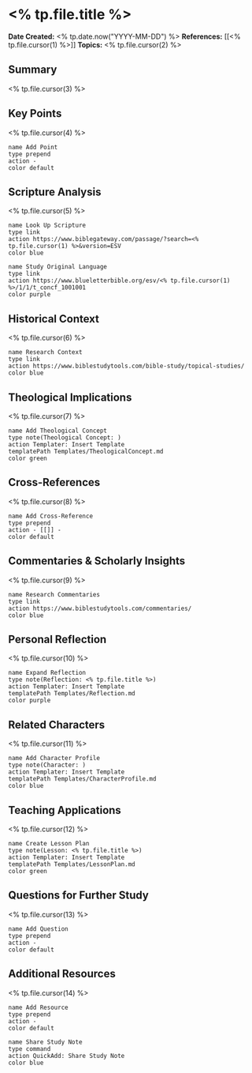 # <% tp.file.title %>
**Date Created:** <% tp.date.now("YYYY-MM-DD") %>
**References:** [[<% tp.file.cursor(1) %>]]
**Topics:** <% tp.file.cursor(2) %>

## Summary
<% tp.file.cursor(3) %>

## Key Points
<% tp.file.cursor(4) %>

```button
name Add Point
type prepend
action - 
color default
```

## Scripture Analysis
<% tp.file.cursor(5) %>

```button
name Look Up Scripture
type link
action https://www.biblegateway.com/passage/?search=<% tp.file.cursor(1) %>&version=ESV
color blue
```

```button
name Study Original Language
type link
action https://www.blueletterbible.org/esv/<% tp.file.cursor(1) %>/1/1/t_concf_1001001
color purple
```

## Historical Context
<% tp.file.cursor(6) %>

```button
name Research Context
type link
action https://www.biblestudytools.com/bible-study/topical-studies/
color blue
```

## Theological Implications
<% tp.file.cursor(7) %>

```button
name Add Theological Concept
type note(Theological Concept: )
action Templater: Insert Template
templatePath Templates/TheologicalConcept.md
color green
```

## Cross-References
<% tp.file.cursor(8) %>

```button
name Add Cross-Reference
type prepend
action - [[]] - 
color default
```

## Commentaries & Scholarly Insights
<% tp.file.cursor(9) %>

```button
name Research Commentaries
type link
action https://www.biblestudytools.com/commentaries/
color blue
```

## Personal Reflection
<% tp.file.cursor(10) %>

```button
name Expand Reflection
type note(Reflection: <% tp.file.title %>)
action Templater: Insert Template
templatePath Templates/Reflection.md
color purple
```

## Related Characters
<% tp.file.cursor(11) %>

```button
name Add Character Profile
type note(Character: )
action Templater: Insert Template
templatePath Templates/CharacterProfile.md
color blue
```

## Teaching Applications
<% tp.file.cursor(12) %>

```button
name Create Lesson Plan
type note(Lesson: <% tp.file.title %>)
action Templater: Insert Template
templatePath Templates/LessonPlan.md
color green
```

## Questions for Further Study
<% tp.file.cursor(13) %>

```button
name Add Question
type prepend
action - 
color default
```

## Additional Resources
<% tp.file.cursor(14) %>

```button
name Add Resource
type prepend
action - 
color default
```

```button
name Share Study Note
type command
action QuickAdd: Share Study Note
color blue
``` 
